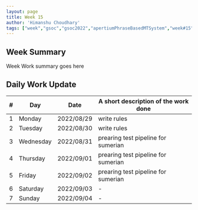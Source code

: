 ```yaml
---
layout: page
title: Week 15
author: 'Himanshu Choudhary'
tags: ["week","gsoc","gsoc2022","apertiumPhraseBasedMTSystem","week#15","eval#3"]
---
```


## Week Summary

Week Work summary goes here 

## Daily Work Update

|\#|Day|Date|A short description of the work done|  
|---	|---	|---	|---	|  
|1   	| Monday 	|   	2022/08/29	| write rules |  
|2   	| Tuesday  	|   2022/08/30	| write rules	|  
|3   	| Wednesday |  2022/08/31 	| prearing test pipeline for sumerian  |  
|4   	| Thursday  |   2022/09/01	| prearing test pipeline for sumerian |  
|5   	| Friday  	|   2022/09/02	| prearing test pipeline for sumerian |  
|6   	| Saturday  |  2022/09/03	| - |  
|7   	| Sunday  	|   2022/09/04	| - | 